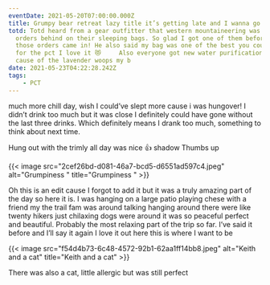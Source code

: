 ```yaml
---
eventDate: 2021-05-20T07:00:00.000Z
title: Grumpy bear retreat lazy title it’s getting late and I wanna go to bed
totd: Totd heard from a gear outfitter that western mountaineering was 5000
  orders behind on their sleeping bags. So glad I got one of them before all
  those orders came in! He also said my bag was one of the best you could get
  for the pct I love it 😻     Also everyone got new water purification things
  cause of the lavender woops my b
date: 2021-05-23T04:22:28.242Z
tags: 
    - PCT
---
```

much more chill day, wish I could’ve slept more cause i was hungover! I didn’t drink too much but it was close I definitely could have gone without the last three drinks. Which definitely means I drank too much, something to think about next time.

Hung out with the trimly all day was nice 👍 shadow Thumbs up

{{< image src="2cef26bd-d081-46a7-bcd5-d6551ad597c4.jpeg" alt="Grumpiness " title="Grumpiness " >}}



Oh this is an edit cause I forgot to add it but it was a truly amazing part of the day so here it is. I was hanging on a large patio playing chese with a friend my the trail fam was around talking hanging around there were like twenty hikers just chilaxing dogs were around it was so peaceful perfect and beautiful. Probably the most relaxing part of the trip so far. I’ve said it before and I’ll say it again I love it out here this is where I want to be



{{< image src="f54d4b73-6c48-4572-92b1-62aa1ff14bb8.jpeg" alt="Keith and a cat" title="Keith and a cat" >}}

There was also a cat, little allergic but was still perfect